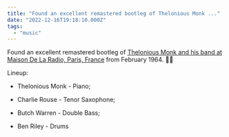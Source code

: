 ```yaml
---
title: "Found an excellent remastered bootleg of Thelonious Monk ..."
date: "2022-12-16T19:18:10.000Z"
tags: 
  - "music"
---
```


Found an excellent remastered bootleg of [Thelonious Monk and his band at Maison De La Radio, Paris, France](https://yewtu.be/al697st1oeU) from February 1964. 🎵🎶

Lineup:

- Thelonious Monk - Piano;

- Charlie Rouse - Tenor Saxophone;

- Butch Warren - Double Bass;

- Ben Riley - Drums
